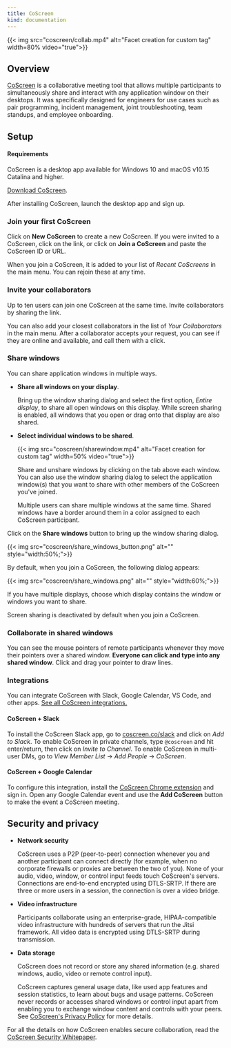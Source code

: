 ```yaml
---
title: CoScreen
kind: documentation
---
```


{{< img src="coscreen/collab.mp4" alt="Facet creation for custom tag" width=80% video="true">}}

## Overview
[CoScreen][1] is a collaborative meeting tool that allows multiple participants to simultaneously share and interact with any application window on their desktops. It was specifically designed for engineers for use cases such as pair programming, incident management, joint troubleshooting, team standups, and employee onboarding.

## Setup
#### Requirements
CoScreen is a desktop app available for Windows 10 and macOS v10.15 Catalina and higher. 

[Download CoScreen][2].

After installing CoScreen, launch the desktop app and sign up.

### Join your first CoScreen

Click on **New CoScreen** to create a new CoScreen. If you were invited to a CoScreen, click on the link, or click on **Join a CoScreen** and paste the CoScreen ID or URL.

When you join a CoScreen, it is added to your list of _Recent CoScreens_ in the main menu. You can rejoin these at any time.

### Invite your collaborators

Up to ten users can join one CoScreen at the same time. Invite collaborators by sharing the link.

You can also add your closest collaborators in the list of _Your Collaborators_ in the main menu. After a collaborator accepts your request, you can see if they are online and available, and call them with a click.

### Share windows

You can share application windows in multiple ways.

 - **Share all windows on your display**.
 
   Bring up the window sharing dialog and select the first option, _Entire display_, to share all open windows on this display. While screen sharing is enabled, all windows that you open or drag onto that display are also shared.

 - **Select individual windows to be shared**.

   {{< img src="coscreen/sharewindow.mp4" alt="Facet creation for custom tag" width=50% video="true">}}

   Share and unshare windows by clicking on the tab above each window. You can also use the window sharing dialog to select the application window(s) that you want to share with other members of the CoScreen you've joined.

   Multiple users can share multiple windows at the same time. Shared windows have a border around them in a color assigned to each CoScreen participant.

Click on the **Share windows** button to bring up the window sharing dialog.

{{< img src="coscreen/share_windows_button.png" alt="" style="width:50%;">}}

By default, when you join a CoScreen, the following dialog appears:

{{< img src="coscreen/share_windows.png" alt="" style="width:60%;">}}

If you have multiple displays, choose which display contains the window or windows you want to share.


Screen sharing is deactivated by default when you join a CoScreen.

### Collaborate in shared windows

You can see the mouse pointers of remote participants whenever they move their pointers over a shared window. **Everyone can click and type into any shared window**. Click and drag your pointer to draw lines.

### Integrations

You can integrate CoScreen with Slack, Google Calendar, VS Code, and other apps. [See all CoScreen integrations.][3]

#### CoScreen + Slack

To install the CoScreen Slack app, go to [coscreen.co/slack][4] and click on _Add to Slack_. To enable CoScreen in private channels, type `@coscreen` and hit enter/return, then click on _Invite to Channel_. To enable CoScreen in multi-user DMs, go to _View Member List_ -> _Add People_ -> _CoScreen_.

#### CoScreen + Google Calendar

To configure this integration, install the [CoScreen Chrome extension][5] and sign in. Open any Google Calendar event and use the **Add CoScreen** button to make the event a CoScreen meeting.

## Security and privacy

 - **Network security**

	CoScreen uses a P2P (peer-to-peer) connection whenever you and another participant can connect directly (for example, when no corporate firewalls or proxies are between the two of you). None of your audio, video, window, or control input feeds touch CoScreen's servers. Connections are end-to-end encrypted using DTLS-SRTP. If there are three or more users in a session, the connection is over a video bridge.

 - **Video infrastructure**

   Participants collaborate using an enterprise-grade, HIPAA-compatible video infrastructure with hundreds of servers that run the Jitsi framework. All video data is encrypted using DTLS-SRTP during transmission.


 - **Data storage**

   CoScreen does not record or store any shared information (e.g. shared windows, audio, video or remote control input).

   CoScreen captures general usage data, like used app features and session statistics, to learn about bugs and usage patterns. CoScreen never records or accesses shared windows or control input apart from enabling you to exchange window content and controls with your peers. See [CoScreen's Privacy Policy][6] for more details.

For all the details on how CoScreen enables secure collaboration, read the [CoScreen Security Whitepaper][7].

[1]: https://coscreen.co/
[2]: https://www.coscreen.co/download
[3]: https://www.coscreen.co/integrations
[4]: https://coscreen.co/slack
[5]: https://chrome.google.com/webstore/detail/coscreen/pahmjnapohdeedmdhmbeddgmhebhegme
[6]: https://app.termly.io/document/privacy-policy/f8dd1607-7755-4f56-9f7a-bc7d57a69e49
[7]: https://www.coscreen.co/security
